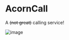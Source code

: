 # AcornCall
A ~~(not great)~~ calling service!

![image](https://github.com/user-attachments/assets/da15f2a1-3f32-4acc-a583-980a9b268f41)


